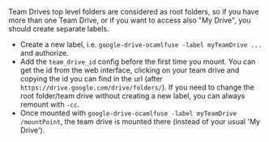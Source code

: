 Team Drives top level folders are considered as root folders, so if you have more than one Team Drive, or if you want to access also "My Drive", you should create separate labels.

* Create a new label, i.e. `google-drive-ocamlfuse -label myTeamDrive ...` and authorize.
* Add the `team_drive_id` config before the first time you mount. You can get the id from the web interface, clicking on your team drive and copying the id you can find in the url (after `https://drive.google.com/drive/folders/`). If you need to change the root folder/team drive without creating a new label, you can always remount with `-cc`.
* Once mounted with `google-drive-ocamlfuse -label myTeamDrive /mountPoint`, the team drive is mounted there (instead of your usual 'My Drive').